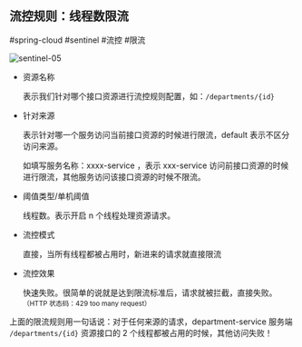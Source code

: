## 流控规则：线程数限流

#spring-cloud #sentinel #流控 #限流 

![sentinel-05](https://woniumd.oss-cn-hangzhou.aliyuncs.com/java/hemiao/20220627135302.png)

-   资源名称
           
    表示我们针对哪个接口资源进行流控规则配置，如：`/departments/{id}`
           
-   针对来源
     	
    表示针对哪一个服务访问当前接口资源的时候进行限流，default 表示不区分访问来源。
    
    如填写服务名称：xxxx-service ，表示 xxx-service 访问前接口资源的时候进行限流，其他服务访问该接口资源的时候不限流。
         
-   阈值类型/单机阈值
         
    线程数。表示开启 n 个线程处理资源请求。
        
-   流控模式
        
    直接，当所有线程都被占用时，新进来的请求就直接限流
           
-   流控效果
             
    快速失败。很简单的说就是达到限流标准后，请求就被拦截，直接失败。<small>（HTTP 状态码：429 too many request）</small>

上面的限流规则用一句话说：对于任何来源的请求，department-service 服务端 `/departments/{id}` 资源接口的 2 个线程都被占用的时候，其他访问失败！

